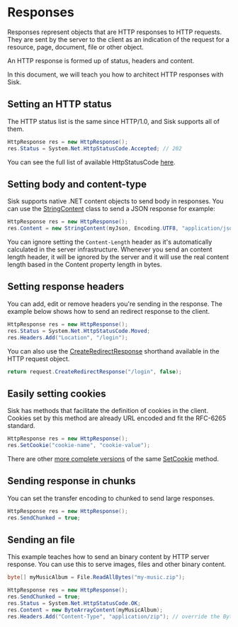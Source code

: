 # Responses

Responses represent objects that are HTTP responses to HTTP requests. They are sent by the server to the client as an indication of the request for a resource, page, document, file or other object.

An HTTP response is formed up of status, headers and content.

In this document, we will teach you how to architect HTTP responses with Sisk.

## Setting an HTTP status

The HTTP status list is the same since HTTP/1.0, and Sisk supports all of them. 

```cs
HttpResponse res = new HttpResponse();
res.Status = System.Net.HttpStatusCode.Accepted; // 202
```

You can see the full list of available HttpStatusCode [here](https://learn.microsoft.com/pt-br/dotnet/api/system.net.httpstatuscode).

## Setting body and content-type

Sisk supports native .NET content objects to send body in responses. You can use the [StringContent](https://learn.microsoft.com/pt-br/dotnet/api/system.net.http.stringcontent) class to send a JSON response for example:

```cs
HttpResponse res = new HttpResponse();
res.Content = new StringContent(myJson, Encoding.UTF8, "application/json");
```

You can ignore setting the `Content-Length` header as it's automatically calculated in the server infrastructure. Whenever you send an content length header, it will be ignored by the server and it will use the real content length based in the Content property length in bytes.

## Setting response headers

You can add, edit or remove headers you're sending in the response. The example below shows how to send an redirect response to the client.

```cs
HttpResponse res = new HttpResponse();
res.Status = System.Net.HttpStatusCode.Moved;
res.Headers.Add("Location", "/login");
```

You can also use the [CreateRedirectResponse](/spec/Sisk/Core/Http/HttpRequest/CreateRedirectResponse--String-Boolean) shorthand available in the HTTP request object.

```cs
return request.CreateRedirectResponse("/login", false);
```

## Easily setting cookies

Sisk has methods that facilitate the definition of cookies in the client. Cookies set by this method are already URL encoded and fit the RFC-6265 standard.

```cs
HttpResponse res = new HttpResponse();
res.SetCookie("cookie-name", "cookie-value");
```

There are other [more complete versions](/spec/Sisk/Core/Http/HttpResponse/SetCookie--String-String-String-String) of the same [SetCookie](/spec/Sisk/Core/Http/HttpResponse/SetCookie--String-String) method.

## Sending response in chunks

You can set the transfer encoding to chunked to send large responses.

```cs
HttpResponse res = new HttpResponse();
res.SendChunked = true;
```

## Sending an file

This example teaches how to send an binary content by HTTP server response. You can use this to serve images, files and other binary content.

```cs
byte[] myMusicAlbum = File.ReadAllBytes("my-music.zip");

HttpResponse res = new HttpResponse();
res.SendChunked = true;
res.Status = System.Net.HttpStatusCode.OK;
res.Content = new ByteArrayContent(myMusicAlbum);
res.Headers.Add("Content-Type", "application/zip"); // override the ByteArrayContent headers
```